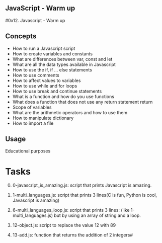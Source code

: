 ## JavaScript - Warm up

#0x12. Javascript - Warm up

## Concepts

- How to run a Javascript script
- How to create variables and constants
- What are differences between var, const and let
- What are all the data types available in Javascript
- How to use the if, if ... else statements
- How to use comments
- How to affect values to variables
- How to use while and for loops
- How to use break and continue statements
- What is a function and how do you use functions
- What does a function that does not use any return statement return
- Scope of variables
- What are the arithmetic operators and how to use them
- How to manipulate dictionary
- How to import a file

## Usage

Educational purposes

# Tasks

0. 0-javascript_is_amazing.js: script that prints Javascript is amazing.

1. 1-multi_languages.js: script that prints 3 lines(C is fun, Python is cool, Javascript is amazing)

2. 6-multi_languages_loop.js: script that prints 3 lines: (like 1-multi_languages.js) but by using an array of string and a loop.

3. 12-object.js: script to replace the value 12 with 89

4. 13-add.js:  function that returns the addition of 2 integers#